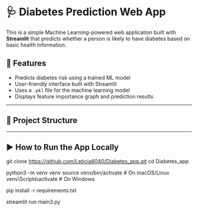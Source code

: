 # 🩺 Diabetes Prediction Web App

This is a simple Machine Learning-powered web application built with **Streamlit** that predicts whether a person is likely to have diabetes based on basic health information.

## 🚀 Features

- Predicts diabetes risk using a trained ML model
- User-friendly interface built with Streamlit
- Uses a `.pkl` file for the machine learning model
- Displays feature importance graph and prediction results

---

## 📁 Project Structure


---

## ▶️ How to Run the App Locally

git clone https://github.com/Leticia6040/Diabetes_app.git
cd Diabetes_app

python3 -m venv venv
source venv/bin/activate  # On macOS/Linux
venv\Scripts\activate     # On Windows

pip install -r requirements.txt

streamlit run main3.py
